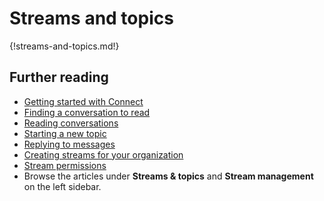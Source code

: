 # Streams and topics

{!streams-and-topics.md!}


## Further reading

* [Getting started with Connect](/help/getting-started-with-connect)
* [Finding a conversation to read](/help/finding-a-topic-to-read)
* [Reading conversations](/help/reading-topics)
* [Starting a new topic](/help/starting-a-new-topic)
* [Replying to messages](/help/replying-to-messages)
* [Creating streams for your organization](/help/getting-your-organization-started-with-connect#create-streams)
* [Stream permissions](/help/stream-permissions)
* Browse the articles under **Streams & topics** and
  **Stream management** on the left sidebar.
